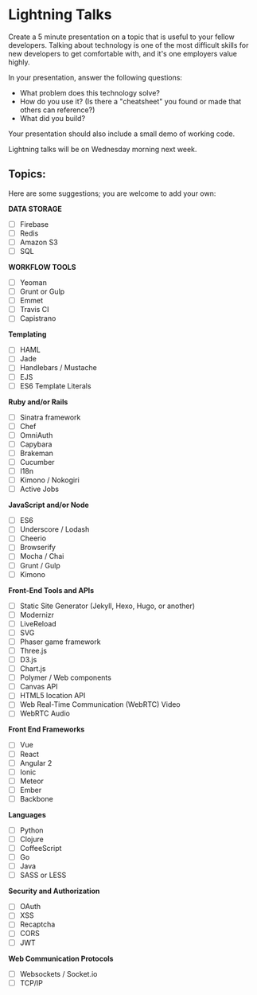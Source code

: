 # Lightning Talks

Create a 5 minute presentation on a topic that is useful to your fellow developers. Talking about technology is one of the most difficult skills for new developers to get comfortable with, and it's one employers value highly.

In your presentation, answer the following questions:

- What problem does this technology solve?
- How do you use it? (Is there a "cheatsheet" you found or made that others can reference?)
- What did you build?

Your presentation should also include a small demo of working code.

Lightning talks will be on Wednesday morning next week.

## Topics:
Here are some suggestions; you are welcome to add your own:

**DATA STORAGE**

- [ ] Firebase
- [ ] Redis
- [ ] Amazon S3
- [ ] SQL

**WORKFLOW TOOLS**

- [ ] Yeoman
- [ ] Grunt or Gulp
- [ ] Emmet
- [ ] Travis CI
- [ ] Capistrano

**Templating**

- [ ] HAML
- [ ] Jade
- [ ] Handlebars / Mustache
- [ ] EJS
- [ ] ES6 Template Literals

**Ruby and/or Rails**

- [ ] Sinatra framework
- [ ] Chef
- [ ] OmniAuth
- [ ] Capybara
- [ ] Brakeman
- [ ] Cucumber
- [ ] I18n
- [ ] Kimono / Nokogiri
- [ ] Active Jobs

**JavaScript and/or Node**

- [ ] ES6
- [ ] Underscore / Lodash
- [ ] Cheerio
- [ ] Browserify
- [ ] Mocha / Chai
- [ ] Grunt / Gulp
- [ ] Kimono

**Front-End Tools and APIs**

- [ ] Static Site Generator (Jekyll, Hexo, Hugo, or another)
- [ ] Modernizr
- [ ] LiveReload
- [ ] SVG
- [ ] Phaser game framework
- [ ] Three.js
- [ ] D3.js
- [ ] Chart.js
- [ ] Polymer / Web components
- [ ] Canvas API
- [ ] HTML5 location API
- [ ] Web Real-Time Communication (WebRTC) Video
- [ ] WebRTC Audio

**Front End Frameworks**

- [ ] Vue
- [ ] React
- [ ] Angular 2
- [ ] Ionic
- [ ] Meteor
- [ ] Ember
- [ ] Backbone

**Languages**

- [ ] Python
- [ ] Clojure
- [ ] CoffeeScript
- [ ] Go
- [ ] Java
- [ ] SASS or LESS

**Security and Authorization**

- [ ] OAuth
- [ ] XSS
- [ ] Recaptcha
- [ ] CORS
- [ ] JWT

**Web Communication Protocols**

- [ ] Websockets / Socket.io
- [ ] TCP/IP
